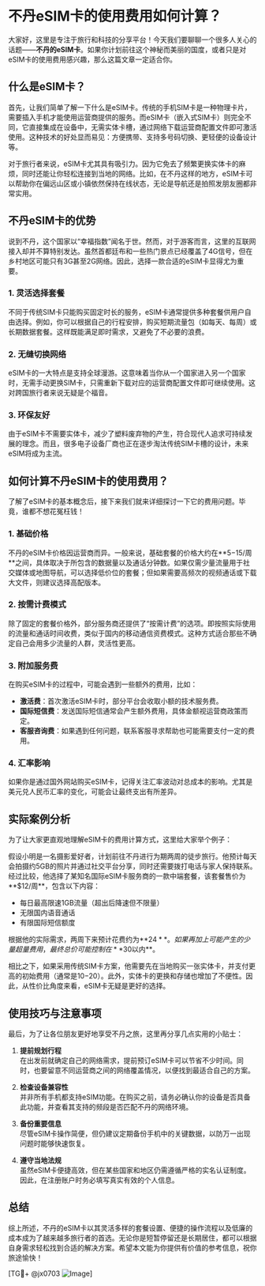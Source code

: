 # 不丹eSIM卡的使用费用如何计算？

大家好，这里是专注于旅行和科技的分享平台！今天我们要聊聊一个很多人关心的话题——**不丹的eSIM卡**。如果你计划前往这个神秘而美丽的国度，或者只是对eSIM卡的使用费用感兴趣，那么这篇文章一定适合你。

## 什么是eSIM卡？

首先，让我们简单了解一下什么是eSIM卡。传统的手机SIM卡是一种物理卡片，需要插入手机才能使用运营商提供的服务。而eSIM卡（嵌入式SIM卡）则完全不同，它直接集成在设备中，无需实体卡槽，通过网络下载运营商配置文件即可激活使用。这种技术的好处显而易见：方便携带、支持多号码切换、更轻便的设备设计等。

对于旅行者来说，eSIM卡尤其具有吸引力。因为它免去了频繁更换实体卡的麻烦，同时还能让你轻松连接到当地的网络。比如，在不丹这样的地方，eSIM卡可以帮助你在偏远山区或小镇依然保持在线状态，无论是导航还是拍照发朋友圈都非常实用。

## 不丹eSIM卡的优势

说到不丹，这个国家以“幸福指数”闻名于世。然而，对于游客而言，这里的互联网接入却并不算特别发达。虽然首都廷布和一些热门景点已经覆盖了4G信号，但在乡村地区可能只有3G甚至2G网络。因此，选择一款合适的eSIM卡显得尤为重要。

### 1. **灵活选择套餐**
   不同于传统SIM卡只能购买固定时长的服务，eSIM卡通常提供多种套餐供用户自由选择。例如，你可以根据自己的行程安排，购买短期流量包（如每天、每周）或长期数据套餐。这样既能满足即时需求，又避免了不必要的浪费。

### 2. **无缝切换网络**
   eSIM卡的一大特点是支持全球漫游。这意味着当你从一个国家进入另一个国家时，无需手动更换SIM卡，只需重新下载对应的运营商配置文件即可继续使用。这对跨国旅行者来说无疑是个福音。

### 3. **环保友好**
   由于eSIM卡不需要实体卡，减少了塑料废弃物的产生，符合现代人追求可持续发展的理念。而且，很多电子设备厂商也正在逐步淘汰传统SIM卡槽的设计，未来eSIM将成为主流。

## 如何计算不丹eSIM卡的使用费用？

了解了eSIM卡的基本概念后，接下来我们就来详细探讨一下它的费用问题。毕竟，谁都不想花冤枉钱！

### 1. **基础价格**
   不丹的eSIM卡价格因运营商而异。一般来说，基础套餐的价格大约在**$5-$15/周**之间，具体取决于所包含的数据量以及通话分钟数。如果仅需少量流量用于社交媒体或地图导航，可以选择低价位的套餐；但如果需要高频次的视频通话或下载大文件，则建议选择高配版本。

### 2. **按需计费模式**
   除了固定的套餐价格外，部分服务商还提供了“按需计费”的选项。即按照实际使用的流量和通话时间收费，类似于国内的移动通信资费模式。这种方式适合那些不确定自己会用多少流量的人群，灵活性更高。

### 3. **附加服务费**
   在购买eSIM卡的过程中，可能会遇到一些额外的费用，比如：
   - **激活费**：首次激活eSIM卡时，部分平台会收取小额的技术服务费。
   - **国际短信费**：发送国际短信通常会产生额外费用，具体金额视运营商政策而定。
   - **客服咨询费**：如果遇到任何问题，联系客服寻求帮助也可能需要支付一定的费用。

### 4. **汇率影响**
   如果你是通过国外网站购买eSIM卡，记得关注汇率波动对总成本的影响。尤其是美元兑人民币汇率的变化，可能会让最终支出有所差异。

## 实际案例分析

为了让大家更直观地理解eSIM卡的费用计算方式，这里给大家举个例子：

假设小明是一名摄影爱好者，计划前往不丹进行为期两周的徒步旅行。他预计每天会拍摄约5GB的照片并通过社交平台分享，同时还需要拨打电话与家人保持联系。经过比较，他选择了某知名国际eSIM卡服务商的一款中端套餐，该套餐售价为**$12/周**，包含以下内容：
   - 每日最高限速1GB流量（超出后降速但不限量）
   - 无限国内语音通话
   - 有限国际短信额度

根据他的实际需求，两周下来预计花费约为**$24**。如果再加上可能产生的少量超量费用，最终总价可能控制在**$30以内**。

相比之下，如果采用传统SIM卡方案，他需要先在当地购买一张实体卡，并支付更高的初始费用（通常是$10-$20）。此外，实体卡的更换和存储也增加了不便性。因此，从性价比角度来看，eSIM卡无疑是更好的选择。

## 使用技巧与注意事项

最后，为了让各位朋友更好地享受不丹之旅，这里再分享几点实用的小贴士：

1. **提前规划行程**  
   在出发前就确定自己的网络需求，提前预订eSIM卡可以节省不少时间。同时，也要留意不同运营商之间的网络覆盖情况，以便找到最适合自己的方案。

2. **检查设备兼容性**  
   并非所有手机都支持eSIM功能。在购买之前，请务必确认你的设备是否具备此功能，并查看其支持的频段是否匹配不丹的网络环境。

3. **备份重要信息**  
   尽管eSIM卡操作简便，但仍建议定期备份手机中的关键数据，以防万一出现问题时能够快速恢复。

4. **遵守当地法规**  
   虽然eSIM卡便捷高效，但在某些国家和地区仍需遵循严格的实名认证制度。因此，在注册账户时务必填写真实有效的个人信息。

## 总结

综上所述，不丹的eSIM卡以其灵活多样的套餐设置、便捷的操作流程以及低廉的成本成为了越来越多旅行者的首选。无论你是短暂停留还是长期居住，都可以根据自身需求轻松找到合适的解决方案。希望本文能为你提供有价值的参考信息，祝你旅途愉快！

[TG💪+ @jx0703 ![Image](https://github.com/user-attachments/assets/dbca1d08-cadb-493c-b0ec-ad6f7a83f270)]